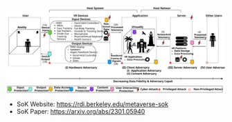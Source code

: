 ![](https://github.com/rdi-berkeley/metaverse-sok/raw/main/img/1003_Fig_Info_Flow.svg)

- SoK Website: https://rdi.berkeley.edu/metaverse-sok
- SoK Paper: https://arxiv.org/abs/2301.05940
